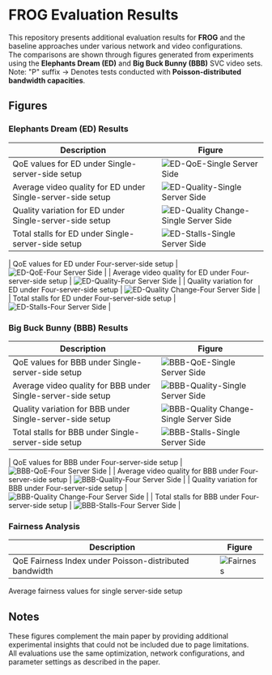 # FROG Evaluation Results

This repository presents additional evaluation results for **FROG** and the baseline approaches under various network and video configurations.  
The comparisons are shown through figures generated from experiments using the **Elephants Dream (ED)** and **Big Buck Bunny (BBB)** SVC video sets.
Note: "P" suffix → Denotes tests conducted with **Poisson-distributed bandwidth capacities**.

## Figures
### Elephants Dream (ED) Results
| Description | Figure |
|--------------|---------|
| QoE values for ED under Single-server-side setup | ![ED-QoE-Single Server Side](ED-QoE-Single%20Server%20Side.png) |
| Average video quality for ED under Single-server-side setup | ![ED-Quality-Single Server Side](ED-Quality-Single%20Server%20Side.png) |
| Quality variation for ED under Single-server-side setup | ![ED-Quality Change-Single Server Side](ED-Quality%20Change-Single%20Server%20Side.png) |
| Total stalls for ED under Single-server-side setup | ![ED-Stalls-Single Server Side](ED-Stalls-Single%20Server%20Side.png) |

| QoE values for ED under Four-server-side setup | ![ED-QoE-Four Server Side](ED-QoE-Four%20Server%20Side.png) |
| Average video quality for ED under Four-server-side setup | ![ED-Quality-Four Server Side](ED-Quality-Four%20Server%20Side.png) |
| Quality variation for ED under Four-server-side setup | ![ED-Quality Change-Four Server Side](ED-Quality%20Change-Four%20Server%20Side.png) |
| Total stalls for ED under Four-server-side setup | ![ED-Stalls-Four Server Side](ED-Stalls-Four%20Server%20Side.png) |

### Big Buck Bunny (BBB) Results
| Description | Figure |
|--------------|---------|
| QoE values for BBB under Single-server-side setup | ![BBB-QoE-Single Server Side](BBB-QoE-Single%20Server%20Side.png) |
| Average video quality for BBB under Single-server-side setup | ![BBB-Quality-Single Server Side](BBB-Quality-Single%20Server%20Side.png) |
| Quality variation for BBB under Single-server-side setup | ![BBB-Quality Change-Single Server Side](BBB-Quality%20Change-Single%20Server%20Side.png) |
| Total stalls for BBB under Single-server-side setup | ![BBB-Stalls-Single Server Side](BBB-Stalls-Single%20Server%20Side.png) |

| QoE values for BBB under Four-server-side setup | ![BBB-QoE-Four Server Side](BBB-QoE-Four%20Server%20Side.png) |
| Average video quality for BBB under Four-server-side setup | ![BBB-Quality-Four Server Side](BBB-Quality-Four%20Server%20Side.png) |
| Quality variation for BBB under Four-server-side setup | ![BBB-Quality Change-Four Server Side](BBB-Quality%20Change-Four%20Server%20Side.png) |
| Total stalls for BBB under Four-server-side setup | ![BBB-Stalls-Four Server Side](BBB-Stalls-Four%20Server%20Side.png) |


### Fairness Analysis
| Description | Figure |
|--------------|---------|
| QoE Fairness Index under Poisson-distributed bandwidth | ![Fairness](Fairness.png) |
Average fairness values for single server-side setup
## Notes

These figures complement the main paper by providing additional experimental insights that could not be included due to page limitations.  
All evaluations use the same optimization, network configurations, and parameter settings as described in the paper.
